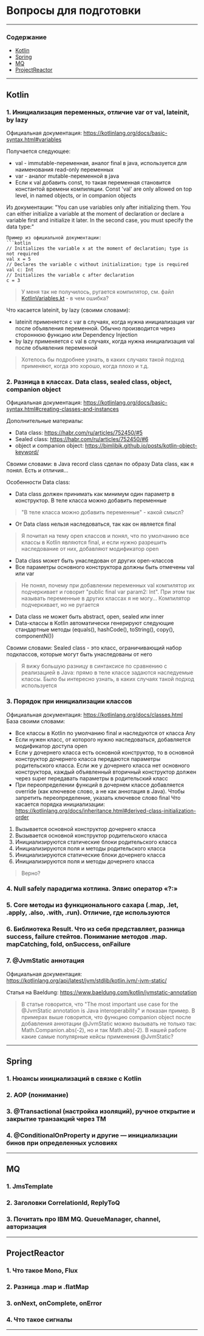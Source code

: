 # Вопросы для подготовки

___
### Содержание
* [Kotlin](#Kotlin)
* [Spring](#Spring)
* [MQ](#MQ)
* [ProjectReactor](#ProjectReactor)
___
## <a id="Kotlin">Kotlin</a>
### 1. Инициализация переменных, отличие var от val, lateinit, by lazy

Официальная документация: https://kotlinlang.org/docs/basic-syntax.html#variables
   
Получается следующее:
   * val - immutable-переменная, аналог final в java, используется для наименования read-only переменных
   * var - аналог mutable-переменной в java
   * Если к val добавить const, то такая переменная становится константой времени компиляции. Const 'val' are only allowed on top level, in named objects, or in companion objects

Из документации: "You can use variables only after initializing them. You can either initialize a variable 
at the moment of declaration or declare a variable first and initialize it later. In the second case, 
you must specify the data type:"

```
Пример из официальной документации: 
```kotlin
// Initializes the variable x at the moment of declaration; type is not required
val x = 5
// Declares the variable c without initialization; type is required
val c: Int
// Initializes the variable c after declaration 
c = 3
```
> У меня так не получилось, ругается компилятор, см. файл [KotlinVariables.kt](../src/main/kotlin/ru/bryanin/dev/questions/KotlinVariables.kt) - в чем ошибка?

Что касается lateinit, by lazy (своими словами):
* lateinit применяется с var в случаях, когда нужна инициализация var после объявления переменной. 
Обычно производится через стороннюю функцию или Dependency Injection
* by lazy применяется с val в случаях, когда нужна инициализация val после объявления переменной
> Хотелось бы подробнее узнать, в каких случаях такой подход применяют, когда это хорошо, когда плохо и т.д.

### 2. Разница в классах. Data class, sealed class, object, companion object

Официальная документация: https://kotlinlang.org/docs/basic-syntax.html#creating-classes-and-instances
   
Дополнительные материалы:
* Data class: https://habr.com/ru/articles/752450/#5
* Sealed class: https://habr.com/ru/articles/752450/#6
* object и companion object: https://bimlibik.github.io/posts/kotlin-object-keyword/

Своими словами: в Java record class сделан по образу Data class, как я понял. Есть и отличия...

Особенности Data class:
* Data class должен принимать как минимум один параметр в конструктор. В теле класса можно добавить переменные
> "В теле класса можно добавить переменные" - какой смысл? 
* От Data class нельзя наследоваться, так как он является final
> Я почитал на тему open классов и понял, что по умолчанию все классы в Kotlin являются final, и если нужно разрешить наследование от них, добавляют модификатор open
* Data class может быть унаследован от других open-классов
* Все параметры основного конструктора должны быть отмечены val или var
> Не понял, почему при добавлении переменных val компилятор их подчеркивает и говорит "public final var param2: Int".
> При этом так называть переменные в других классах я не могу... Компилятор подчеркивает, но не ругается
* Data class не может быть abstract, open, sealed или inner
* Data-классы в Kotlin автоматически генерируют следующие стандартные методы (equals(), hashCode(), toString(), copy(), componentN())

Своими словами:
Sealed class - это класс, ограничивающий набор подклассов, которые могут быть унаследованы от него
> Я вижу большую разницу в синтаксисе по сравнению с реализацией в Java: прямо в теле классе задаются наследуемые классы. 
> Было бы интересно узнать, в каких случаях такой подход используется

### 3. Порядок при инициализации классов
Официальная документация: https://kotlinlang.org/docs/classes.html   
База своими словами:
* Все классы в Kotlin по умолчанию final и наследуются от класса Any
* Если нужен класс, от которого нужно наследоваться, добавляется модификатор доступа open
* Если у дочернего класса есть основной конструктор, то в основной конструктор дочернего класса передаются параметры родительского класса. Если же у дочернего класса нет основного конструктора, каждый объявленный вторичный конструктор должен через super передавать параметры в родительский класс
* При переопределении функций в дочернем классе добавляется override (как ключевое слово, а не как аннотация в Java). Чтобы запретить переопределение, указать ключевое слово final
Что касается порядка инициализации: https://kotlinlang.org/docs/inheritance.html#derived-class-initialization-order
1. Вызывается основной конструктор дочернего класса
2. Вызывается основной конструктор родительского класса
3. Инициализируются статические блоки родительского класса
4. Инициализируются поля и методы родительского класса
5. Инициализируются статические блоки дочернего класса
6. Инициализируются поля и методы дочернего класса
> Верно?

### 4. Null safely парадигма котлина. Элвис оператор «?:»



### 5. Core методы из функционального сахара (.map, .let, .apply, .also, .with, .run). Отличие, где используются
### 6. Библиотека Result<T>. Что из себя представляет, разница success, failure стейтов. Понимание методов .map. mapCatching, fold, onSuccess, onFailure
### 7. @JvmStatic аннотация

Официальная документация: https://kotlinlang.org/api/latest/jvm/stdlib/kotlin.jvm/-jvm-static/

Статья на Baeldung: https://www.baeldung.com/kotlin/jvmstatic-annotation
> В статье говорится, что "The most important use case for the @JvmStatic annotation is Java interoperability" и показан пример. В примерах выше говорится, что функцию companion object после добавления аннотации @JvmStatic можно вызывать не только так: Math.Companion.abs(-2), но и так Math.abs(-2). В нашей работе какие самые популярные кейсы применения @JvmStatic?

___

## <a id="Spring">Spring</a>
### 1. Нюансы инициализаций в связке с Kotlin
### 2. AOP (понимание)
### 3. @Transactional (настройка изоляций), ручное открытие и закрытие транзакций через TM
### 4. @ConditionalOnProperty и другие — инициализации бинов при определенных условиях

___

## <a id="MQ">MQ</a>
### 1. JmsTemplate
### 2. Заголовки CorrelationId, ReplyToQ
### 3. Почитать про IBM MQ. QueueManager, channel, авторизация

___

## <a id="ProjectReactor">ProjectReactor</a>
### 1. Что такое Mono, Flux
### 2. Разница .map и .flatMap
### 3. onNext, onComplete, onError
### 4. Что такое сигналы 

___
